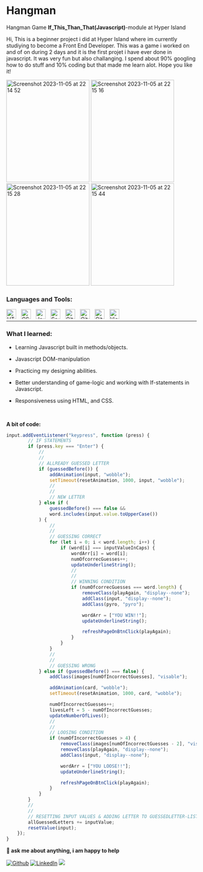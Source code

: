 # Hangman
Hangman Game **If_This_Than_That(Javascript)**-module at Hyper Island

Hi, This is a beginner project i did at Hyper Island where im currently studiying to become a Front End Developer. This was a game i worked on and of on during 2 days and it is the first projet i have ever done in javascript. It was very fun but also challanging. I spend about 90% googling how to do stuff and 10% coding but that made me learn alot. Hope you like it! 

<img width="220" height="270" alt="Screenshot 2023-11-05 at 22 14 52" src="https://github.com/OskarSollenberg/fed25-fundamentals-mtv/assets/122973984/5733d3d4-3de9-46c0-bd3b-e6ab8fa9f561">


<img width="220" height="270" alt="Screenshot 2023-11-05 at 22 15 16" src="https://github.com/OskarSollenberg/fed25-fundamentals-mtv/assets/122973984/9a52a3b4-f59f-4e50-a53b-785068e29ad2">
    

<img width="220" height="270" alt="Screenshot 2023-11-05 at 22 15 28" src="https://github.com/OskarSollenberg/fed25-fundamentals-mtv/assets/122973984/cde8578a-b823-400e-9a2d-e9f6b4aa6495">


<img  width="220" height="270" alt="Screenshot 2023-11-05 at 22 15 44" src="https://github.com/OskarSollenberg/fed25-fundamentals-mtv/assets/122973984/c2b66878-7bc6-456c-bd0b-27b2c9c4424e">






### Languages and Tools:


<img align="left" alt="HTML5" width="26px" src="https://cdn.jsdelivr.net/gh/devicons/devicon/icons/html5/html5-original.svg" style="padding-right:10px;" />
<img align="left" alt="CSS3" width="26px" src="https://cdn.jsdelivr.net/gh/devicons/devicon/icons/css3/css3-original.svg" style="padding-right:10px;" />
<img align="left" alt="Javascript" width="26px" src="https://cdn.worldvectorlogo.com/logos/javascript-1.svg" style="padding-right:10px;" />
<img align="left" alt="Sass" width="26px" src="https://cdn.jsdelivr.net/gh/devicons/devicon/icons/sass/sass-original.svg" style="padding-right:10px;" />
<img align="left" alt="Git" width="26px" src="https://cdn.jsdelivr.net/gh/devicons/devicon/icons/git/git-original.svg" style="padding-right:10px;" />
<img align="left" alt="GitHub" width="26px" src="https://user-images.githubusercontent.com/3369400/139448065-39a229ba-4b06-434b-bc67-616e2ed80c8f.png" style="padding-right:10px;" />
<img align="left" alt="GitHub" width="26px" src="https://seeklogo.com/images/N/netlify-logo-758722CDF4-seeklogo.com.png" style="padding-right:10px;" />
<img align="left" alt="Visual Studio Code" width="26px" src="https://cdn.jsdelivr.net/gh/devicons/devicon/icons/vscode/vscode-original.svg" style="padding-right:10px;" />

<br />

---
### What I learned:

- Learning Javascript built in methods/objects. 

- Javascript DOM-manipulation

- Practicing my designing abilities. 

- Better understanding of game-logic and working with If-statements in Javascript.

- Responsiveness using HTML, and CSS.

<!--STRAT_SECTION:code-->

<br>

**A bit of code:**

```js
input.addEventListener("keypress", function (press) {
        // IF STATEMENTS
        if (press.key === "Enter") {
            //
            //
            // ALLREADY GUESSED LETTER
            if (guessedBefore()) {
                addAnimation(input, "wobble");
                setTimeout(resetAnimation, 1000, input, "wobble");
                //
                //
                // NEW LETTER
            } else if (
                guessedBefore() === false &&
                word.includes(input.value.toUpperCase())
            ) {
                //
                //
                // GUESSING CORRECT
                for (let i = 0; i < word.length; i++) {
                    if (word[i] === inputValueInCaps) {
                        wordArr[i] = word[i];
                        numOfcorrecGuesses++;
                        updateUnderlineString();
                        //
                        //
                        // WINNING CONDITION
                        if (numOfcorrecGuesses === word.length) {
                            removeClass(playAgain, "display--none");
                            addClass(input, "display--none");
                            addClass(pyro, "pyro");

                            wordArr = ["YOU WIN!!"];
                            updateUnderlineString();

                            refreshPageOnBtnClick(playAgain);
                        }
                    }
                }
                //
                //
                // GUESSING WRONG
            } else if (guessedBefore() === false) {
                addClass(images[numOfIncorrectGuesses], "visable");

                addAnimation(card, "wobble");
                setTimeout(resetAnimation, 1000, card, "wobble");

                numOfIncorrectGuesses++;
                livesLeft = 5 - numOfIncorrectGuesses;
                updateNumberOfLives();
                //
                //
                // LOOSING CONDITION
                if (numOfIncorrectGuesses > 4) {
                    removeClass(images[numOfIncorrectGuesses - 2], "visable");
                    removeClass(playAgain, "display--none");
                    addClass(input, "display--none");

                    wordArr = ["YOU LOOSE!!"];
                    updateUnderlineString();

                    refreshPageOnBtnClick(playAgain);
                }
            }
        }
        //
        //
        // RESETTING INPUT VALUES & ADDING LETTER TO GUESSEDLETTER-LIST
        allGuessedLetters += inputValue;
        resetValue(input);
    });
}


```

**💬 ask me about anything, i am happy to help**

<p>
<a href="https://github.com/thmsgbrt" target="_blank"><img alt="Github" src="https://img.shields.io/badge/GitHub-%2312100E.svg?&style=for-the-badge&logo=Github&logoColor=white" /></a> 
<a href="https://www.linkedin.com/in/thomas-guibert" target="_blank"><img alt="LinkedIn" src="https://img.shields.io/badge/linkedin-%230077B5.svg?&style=for-the-badge&logo=linkedin&logoColor=white" /></a>
<a href="https://www.instagram.com/mokkapps/"><img src="https://img.shields.io/badge/instagram-%23E4405F.svg?&style=for-the-badge&logo=instagram&logoColor=white"></a>
</p>

